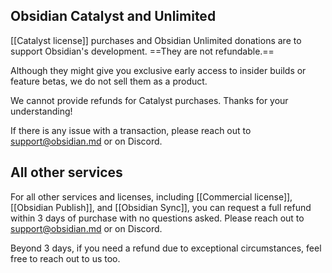 ## Obsidian Catalyst and Unlimited

[[Catalyst license]] purchases and Obsidian Unlimited donations are to support Obsidian's development. ==They are not refundable.==

Although they might give you exclusive early access to insider builds or feature betas, we do not sell them as a product.

We cannot provide refunds for Catalyst purchases. Thanks for your understanding!

If there is any issue with a transaction, please reach out to support@obsidian.md or on Discord.

## All other services

For all other services and licenses, including [[Commercial license]], [[Obsidian Publish]], and [[Obsidian Sync]], you can request a full refund within 3 days of purchase with no questions asked. Please reach out to support@obsidian.md or on Discord.

Beyond 3 days, if you need a refund due to exceptional circumstances, feel free to reach out to us too.